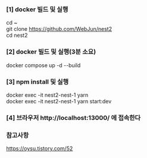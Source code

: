 
### [1] docker 빌드 및 실행
cd ~  
git clone https://github.com/WebJun/nest2  
cd nest2

### [2] docker 빌드 및 실행(3분 소요)
docker compose up -d --build

### [3] npm install 및 실행
docker exec -it nest2-nest-1 yarn  
docker exec -it nest2-nest-1 yarn start:dev

### [4] 브라우저 http://localhost:13000/ 에 접속한다

### 참고사항
https://oysu.tistory.com/52  